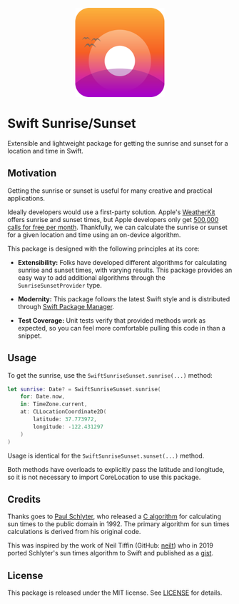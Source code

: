 <p align="center">
<img src="logo.svg" height="200" max-width="80%" alt="Logo showing the Sun rising over a mountain with birds flying in the foreground"/>
</p>

# Swift Sunrise/Sunset

Extensible and lightweight package for getting the sunrise and sunset for a location and time in Swift.

## Motivation

Getting the sunrise or sunset is useful for many creative and practical applications.

Ideally developers would use a first-party solution. Apple's [WeatherKit][WeatherKit] offers sunrise and sunset times, but Apple developers only get [500,000 calls for free per month][WeatherKitFreeAmount]. Thankfully, we can calculate the sunrise or sunset for a given location and time using an on-device algorithm.

This package is designed with the following principles at its core:

* **Extensibility:** Folks have developed different algorithms for calculating sunrise and sunset times, with varying results. This package provides an easy way to add additional algorithms through the `SunriseSunsetProvider` type.

* **Modernity:** This package follows the latest Swift style and is distributed through [Swift Package Manager][SPM]. 

* **Test Coverage:** Unit tests verify that provided methods work as expected, so you can feel more comfortable pulling this code in than a snippet.

## Usage

To get the sunrise, use the `SwiftSunriseSunset.sunrise(...)` method:

```swift
let sunrise: Date? = SwiftSunriseSunset.sunrise(
    for: Date.now,
    in: TimeZone.current,
    at: CLLocationCoordinate2D(
        latitude: 37.773972, 
        longitude: -122.431297
    )
)
```

Usage is identical for the `SwiftSunriseSunset.sunset(...)` method. 

Both methods have overloads to explicitly pass the latitude and longitude, so it is not necessary to import CoreLocation to use this package.

## Credits

Thanks goes to [Paul Schlyter](http://www.stjarnhimlen.se/english.php), who released a [C algorithm](http://www.stjarnhimlen.se/comp/sunriset.c) for calculating sun times to the public domain in 1992. The primary algorithm for sun times calculations is derived from his original code.

This was inspired by the work of Neil Tiffin (GitHub: [neilt](https://github.com/neilt)) who in 2019 ported Schlyter's sun times algorithm to Swift and published as a [gist](https://gist.github.com/neilt/6bc284ac7ce00d566002bc45bc0d86dd). 

## License

This package is released under the MIT license. See [LICENSE](LICENSE) for details.

[WeatherKit]: https://developer.apple.com/documentation/weatherkit/sunevents/sunrise
[WeatherKitFreeAmount]: https://developer.apple.com/weatherkit/get-started/
[SPM]: https://www.swift.org/documentation/package-manager/